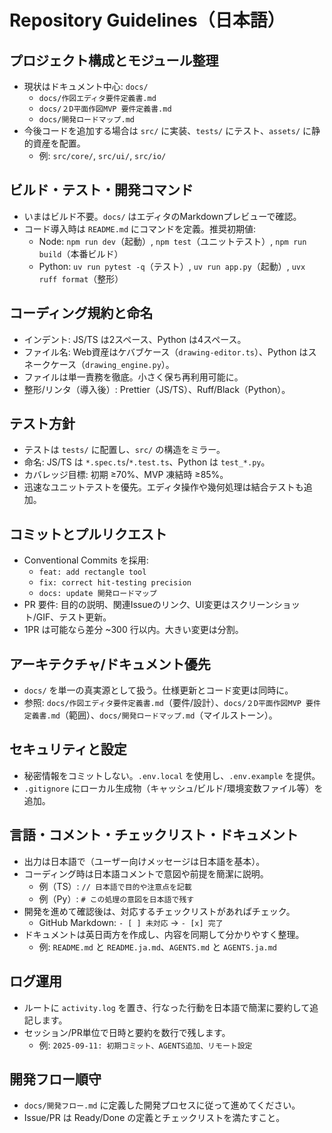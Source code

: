 # Repository Guidelines（日本語）

## プロジェクト構成とモジュール整理
- 現状はドキュメント中心: `docs/`
  - `docs/作図エディタ要件定義書.md`
  - `docs/２D平面作図MVP 要件定義書.md`
  - `docs/開発ロードマップ.md`
- 今後コードを追加する場合は `src/` に実装、`tests/` にテスト、`assets/` に静的資産を配置。
  - 例: `src/core/`, `src/ui/`, `src/io/`

## ビルド・テスト・開発コマンド
- いまはビルド不要。`docs/` はエディタのMarkdownプレビューで確認。
- コード導入時は `README.md` にコマンドを定義。推奨初期値:
  - Node: `npm run dev`（起動）, `npm test`（ユニットテスト）, `npm run build`（本番ビルド）
  - Python: `uv run pytest -q`（テスト）, `uv run app.py`（起動）, `uvx ruff format`（整形）

## コーディング規約と命名
- インデント: JS/TS は2スペース、Python は4スペース。
- ファイル名: Web資産はケバブケース（`drawing-editor.ts`）、Python はスネークケース（`drawing_engine.py`）。
- ファイルは単一責務を徹底。小さく保ち再利用可能に。
- 整形/リンタ（導入後）: Prettier（JS/TS）、Ruff/Black（Python）。

## テスト方針
- テストは `tests/` に配置し、`src/` の構造をミラー。
- 命名: JS/TS は `*.spec.ts`/`*.test.ts`、Python は `test_*.py`。
- カバレッジ目標: 初期 ≥70%、MVP 凍結時 ≥85%。
- 迅速なユニットテストを優先。エディタ操作や幾何処理は結合テストも追加。

## コミットとプルリクエスト
- Conventional Commits を採用:
  - `feat: add rectangle tool`
  - `fix: correct hit-testing precision`
  - `docs: update 開発ロードマップ`
- PR 要件: 目的の説明、関連Issueのリンク、UI変更はスクリーンショット/GIF、テスト更新。
- 1PR は可能なら差分 ~300 行以内。大きい変更は分割。

## アーキテクチャ/ドキュメント優先
- `docs/` を単一の真実源として扱う。仕様更新とコード変更は同時に。
- 参照: `docs/作図エディタ要件定義書.md`（要件/設計）、`docs/２D平面作図MVP 要件定義書.md`（範囲）、`docs/開発ロードマップ.md`（マイルストーン）。

## セキュリティと設定
- 秘密情報をコミットしない。`.env.local` を使用し、`.env.example` を提供。
- `.gitignore` にローカル生成物（キャッシュ/ビルド/環境変数ファイル等）を追加。

## 言語・コメント・チェックリスト・ドキュメント
- 出力は日本語で（ユーザー向けメッセージは日本語を基本）。
- コーディング時は日本語コメントで意図や前提を簡潔に説明。
  - 例（TS）: `// 日本語で目的や注意点を記載`
  - 例（Py）: `# この処理の意図を日本語で残す`
- 開発を進めて確認後は、対応するチェックリストがあればチェック。
  - GitHub Markdown: `- [ ] 未対応` → `- [x] 完了`
- ドキュメントは英日両方を作成し、内容を同期して分かりやすく整理。
  - 例: `README.md` と `README.ja.md`、`AGENTS.md` と `AGENTS.ja.md`

## ログ運用
- ルートに `activity.log` を置き、行なった行動を日本語で簡潔に要約して追記します。
- セッション/PR単位で日時と要約を数行で残します。
  - 例: `2025-09-11: 初期コミット、AGENTS追加、リモート設定`

## 開発フロー順守
- `docs/開発フロー.md` に定義した開発プロセスに従って進めてください。
- Issue/PR は Ready/Done の定義とチェックリストを満たすこと。
